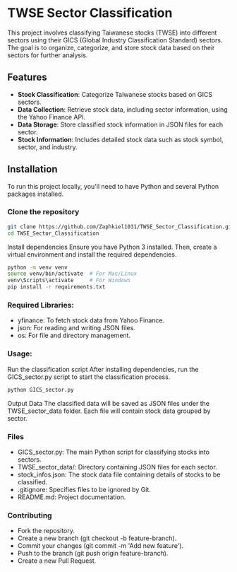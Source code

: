 # TWSE Sector Classification

This project involves classifying Taiwanese stocks (TWSE) into different sectors using their GICS (Global Industry Classification Standard) sectors. The goal is to organize, categorize, and store stock data based on their sectors for further analysis.

## Features

- **Stock Classification**: Categorize Taiwanese stocks based on GICS sectors.
- **Data Collection**: Retrieve stock data, including sector information, using the Yahoo Finance API.
- **Data Storage**: Store classified stock information in JSON files for each sector.
- **Stock Information**: Includes detailed stock data such as stock symbol, sector, and industry.

## Installation

To run this project locally, you'll need to have Python and several Python packages installed.

### Clone the repository

```bash
git clone https://github.com/Zaphkiel1031/TWSE_Sector_Classification.git
cd TWSE_Sector_Classification
```
Install dependencies
Ensure you have Python 3 installed. Then, create a virtual environment and install the required dependencies.

```bash
python -m venv venv
source venv/bin/activate  # For Mac/Linux
venv\Scripts\activate     # For Windows
pip install -r requirements.txt
```
### Required Libraries:
- yfinance: To fetch stock data from Yahoo Finance.
- json: For reading and writing JSON files.
- os: For file and directory management.
  
### Usage:
Run the classification script
After installing dependencies, run the GICS_sector.py script to start the classification process.

```bash
python GICS_sector.py
```
Output Data
The classified data will be saved as JSON files under the TWSE_sector_data folder. Each file will contain stock data grouped by sector.

### Files
- GICS_sector.py: The main Python script for classifying stocks into sectors.
- TWSE_sector_data/: Directory containing JSON files for each sector.
- stock_infos.json: The stock data file containing details of stocks to be classified.
- .gitignore: Specifies files to be ignored by Git.
- README.md: Project documentation.

### Contributing
- Fork the repository.
- Create a new branch (git checkout -b feature-branch).
- Commit your changes (git commit -m 'Add new feature').
- Push to the branch (git push origin feature-branch).
- Create a new Pull Request.

